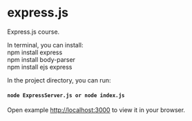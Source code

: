 # express.js
Express.js course.

In terminal, you can install:\
	npm install express\
	npm install body-parser\
	npm install ejs express

In the project directory, you can run:

#### `node ExpressServer.js or node index.js` 

Open example [http://localhost:3000](http://localhost:3000) to view it in your browser.
